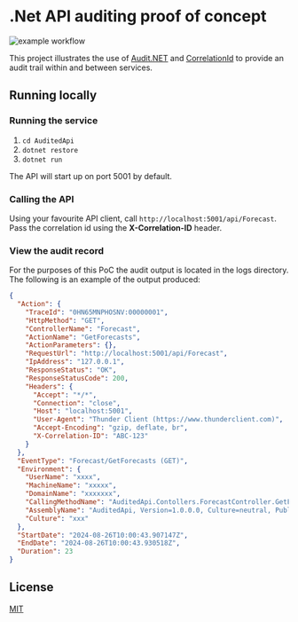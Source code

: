 
# .Net API auditing proof of concept

![example workflow](https://github.com/ilroberts/AuditedApi/actions/workflows/dotnet.yml/badge.svg?branch=main)

This project illustrates the use of [Audit.NET](https://github.com/thepirat000/Audit.NET) and [CorrelationId](https://github.com/stevejgordon/CorrelationId) to provide an audit trail within and between services.

## Running locally

### Running the service

1. ```cd AuditedApi```
2. ```dotnet restore```
3. ```dotnet run```

The API will start up on port 5001 by default.

### Calling the API

Using your favourite API client, call ```http://localhost:5001/api/Forecast```. Pass the correlation id using the **X-Correlation-ID** header.

### View the audit record

For the purposes of this PoC the audit output is located in the logs directory. The following is an example of the output produced:

```json
{
  "Action": {
    "TraceId": "0HN65MNPHOSNV:00000001",
    "HttpMethod": "GET",
    "ControllerName": "Forecast",
    "ActionName": "GetForecasts",
    "ActionParameters": {},
    "RequestUrl": "http://localhost:5001/api/Forecast",
    "IpAddress": "127.0.0.1",
    "ResponseStatus": "OK",
    "ResponseStatusCode": 200,
    "Headers": {
      "Accept": "*/*",
      "Connection": "close",
      "Host": "localhost:5001",
      "User-Agent": "Thunder Client (https://www.thunderclient.com)",
      "Accept-Encoding": "gzip, deflate, br",
      "X-Correlation-ID": "ABC-123"
    }
  },
  "EventType": "Forecast/GetForecasts (GET)",
  "Environment": {
    "UserName": "xxxx",
    "MachineName": "xxxxx",
    "DomainName": "xxxxxxx",
    "CallingMethodName": "AuditedApi.Contollers.ForecastController.GetForecasts()",
    "AssemblyName": "AuditedApi, Version=1.0.0.0, Culture=neutral, PublicKeyToken=null",
    "Culture": "xxx"
  },
  "StartDate": "2024-08-26T10:00:43.907147Z",
  "EndDate": "2024-08-26T10:00:43.930518Z",
  "Duration": 23
}
```

## License

[MIT](https://choosealicense.com/licenses/mit/)
